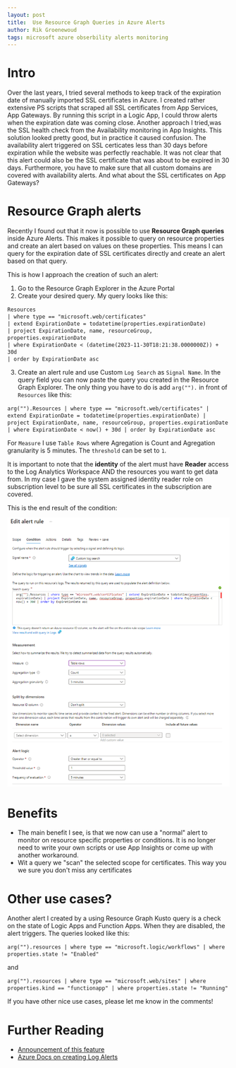 ```yaml
---
layout: post
title:  Use Resource Graph Queries in Azure Alerts
author: Rik Groenewoud
tags: microsoft azure obserbility alerts monitoring
---
```

# Intro

Over the last years, I tried several methods to keep track of the expiration date of manually imported SSL certificates in Azure.  I created rather extensive PS scripts that scraped all SSL certificates from App Services, App Gateways. By running this script in a Logic App, I could throw alerts when the expiration date was coming close.
Another approach I tried,was the SSL health check from the Availability monitoring in App Insights. This solution looked pretty good, but in practice ít caused confusion. The availability alert triggered on SSL certicates less than 30 days before expiration while the website was perfectly reachable. It was not clear that this alert could also be the SSL certificate that was about to be expired in 30 days. Furthermore, you have to make sure that all custom domains are covered with availability alerts. And what about the SSL certificates on App Gateways?

# Resource Graph alerts

 Recently I found out that it now is possible to use **Resource Graph queries** inside Azure Alerts. This makes it possible to query on resource properties and create an alert based on values on these properties. This means I can query for the expiration date of SSL certificates directly and create an alert based on that query.

This is how I approach the creation of such an alert:

1. Go to the Resource Graph Explorer in the Azure Portal
2. Create your desired query. My query looks like this:

```kusto
Resources
| where type == "microsoft.web/certificates"
| extend ExpirationDate = todatetime(properties.expirationDate)
| project ExpirationDate, name, resourceGroup, properties.expirationDate
| where ExpirationDate < (datetime(2023-11-30T18:21:38.0000000Z)) + 30d
| order by ExpirationDate asc
```

3. Create an alert rule and use Custom ```Log Search``` as ```Signal Name```. In the query field you can now paste the query you created in the Resource Graph Explorer. The only thing you have to do is add `arg("").` in front of `Resources` like this:

```kusto
arg("").Resources | where type == "microsoft.web/certificates" | extend ExpirationDate = todatetime(properties.expirationDate) | project ExpirationDate, name, resourceGroup, properties.expirationDate | where ExpirationDate < now() + 30d | order by ExpirationDate asc
```

For ```Measure``` I use ```Table Rows``` where Agregation is Count and Agregation granularity is 5 minutes. The ```threshold``` can be set to ```1```.

It is important to note that the **identity** of the alert must have **Reader** access to the Log Analytics Workspace AND the resources you want to get data from. In my case I gave the system assigned identity reader role on subscription level to be sure all SSL certificates in the subscription are covered.

This is the end result of the condition:

![Alert condition](/images/blog-7.1.png)


# Benefits

- The main benefit I see, is that we now can use a "normal" alert to monitor on resource specific properties or conditions. It is no longer need to write your own scripts or use App Insights or come up with another workaround.
- Wit a query we "scan" the selected scope for certificates. This way you we sure you don't miss any certificates

# Other use cases?

Another alert I created by a using Resource Graph Kusto query is a check on the state of Logic Apps and Function Apps. When they are disabled, the alert triggers. The queries looked like this:

```kusto
arg("").resources | where type == "microsoft.logic/workflows" | where properties.state != "Enabled"
```

and

```kusto
arg("").resources | where type == "microsoft.web/sites" | where properties.kind == "functionapp" | where properties.state != "Running"
```

If you have other nice use cases, please let me know in the comments!

# Further Reading

- [Announcement of this feature](https://azure.microsoft.com/en-us/updates/public-preview-azure-log-alerts-support-for-azure-resource-graph-arg/)
- [Azure Docs on creating Log Alerts](https://learn.microsoft.com/en-us/azure/azure-monitor/alerts/alerts-create-log-alert-rule)

<script src="https://giscus.app/client.js"
        data-repo="RikGr/cloudwoud"
        data-repo-id="R_kgDOHLlC9w"
        data-category="Announcements"
        data-category-id="DIC_kwDOHLlC984CO_2O"
        data-mapping="pathname"
        data-reactions-enabled="0"
        data-emit-metadata="0"
        data-input-position="bottom"
        data-theme="light"
        data-lang="en"
        crossorigin="anonymous"
        async>
</script>
